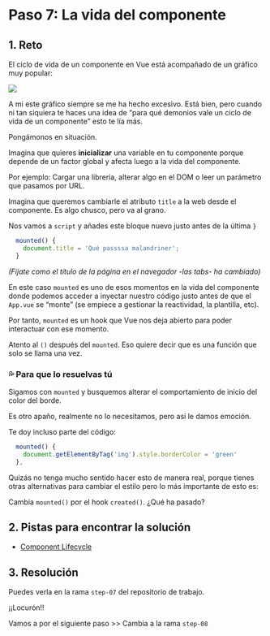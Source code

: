 # Paso 7: La vida del componente

## 1. Reto

El ciclo de vida de un componente en Vue está acompañado de un gráfico muy popular:

![](https://vuejs.org/assets/lifecycle.16e4c08e.png)

A mi este gráfico siempre se me ha hecho excesivo. Está bien, pero cuando ni tan siquiera te haces una idea de “para qué demonios vale un ciclo de vida de un componente” esto te lía más.

Pongámonos en situación.

Imagina que quieres **inicializar** una variable en tu componente porque depende de un factor global y afecta luego a la vida del componente.

Por ejemplo: Cargar una librería, alterar algo en el DOM o leer un parámetro que pasamos por URL.

Imagina que queremos cambiarle el atributo `title`  a la web desde el componente. Es algo chusco, pero va al grano.

Nos vamos a `script` y añades este bloque nuevo justo antes de la última `}`

```js
  mounted() {
    document.title = 'Qué passssa malandriner';
  }
```

_(Fíjate como el título de la página en el navegador -las tabs- ha cambiado)_

En este caso `mounted` es uno de esos momentos en la vida del componente donde podemos acceder a inyectar nuestro código justo antes de que el `App.vue` se “monte” (se empiece a gestionar la reactividad, la plantilla, etc).

Por tanto, `mounted` es un hook que Vue nos deja abierto para poder interactuar con ese momento.

Atento al `()` después del `mounted`. Eso quiere decir que es una función que solo se llama una vez.

### 💦 Para que lo resuelvas tú

Sigamos con `mounted` y busquemos alterar el comportamiento de inicio del color del borde.

Es otro apaño, realmente no lo necesitamos, pero así le damos emoción.

Te doy incluso parte del código:

```js
  mounted() {
    document.getElementByTag('img').style.borderColor = 'green'
  },
```

Quizás no tenga mucho sentido hacer esto de manera real, porque tienes otras alternativas para cambiar el estilo pero lo más importante de esto es:

Cambia `mounted()` por el hook `created()`. ¿Qué ha pasado?

## 2. Pistas para encontrar la solución

- [Component Lifecycle](https://vuejs.org/guide/essentials/lifecycle.html#lifecycle-diagram)

## 3. Resolución

Puedes verla en la rama `step-07` del repositorio de trabajo.

¡¡Locurón!!

Vamos a por el siguiente paso \>\> Cambia a la rama `step-08`

